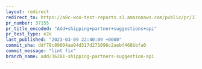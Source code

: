 ```yaml
---
layout: redirect
redirect_to: https://a8c-woo-test-reports.s3.amazonaws.com/public/pr/37155/e2e/index.html
pr_number: 37155
pr_title_encoded: "Add+shipping+partner+suggestions+api"
pr_test_type: e2e
last_published: "2023-03-09 22:40:09 +0000"
commit_sha: ddf78c89804aa94d317d271096c2aebf468bbfa0
commit_message: "lint fix"
branch_name: add/36281-shipping-partners-suggestion-api
---
```

